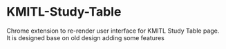 # KMITL-Study-Table

Chrome extension to re-render user interface for KMITL Study Table page. It is designed base on old design adding some features
